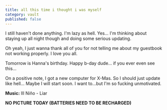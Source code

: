 ```yaml
---
title: all this time i thought i was myself
category: vault
published: false
---
```


I still haven't done anything. I'm lazy as hell. Yes... I'm thinking about
staying up all night though and doing some serious updating.

Oh yeah, I just wanna thank all of you for not telling me about my guestbook
not working properly. I love you all.

Tomorrow is Hanna's birthday. Happy b-day dude... if you ever even see this...

On a positive note, I got a new computer for X-Mas. So I should just update
like hell... Maybe I will start soon. I want to...but I'm so fucking
unmotivated.

**Music:** Ill Ni&ntilde;o - Liar

**NO PICTURE TODAY (BATTERIES NEED TO BE RECHARGED)**
